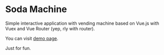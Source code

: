 # Soda Machine

Simple interactive application with vending machine based on Vue.js with Vuex and Vue Router (yep, rly with router).

You can visit [demo page](https://alexgrump.github.io/soda-machine/).

Just for fun.
